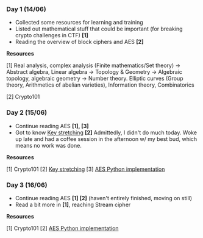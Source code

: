 ### Day 1 (14/06)
- Collected some resources for learning and training
- Listed out mathematical stuff that could be important (for breaking crypto challenges in CTF) **\[1\]**
- Reading the overview of block ciphers and AES **\[2\]**

**Resources**

\[1\] Real analysis, complex analysis (Finite mathematics/Set theory) → Abstract algebra, Linear algebra → Topology & Geometry → Algebraic topology, algebraic geometry → Number theory. Elliptic curves (Group theory, Arithmetics of abelian varieties), Information theory, Combinatorics

\[2\] Crypto101

### Day 2 (15/06)
- Continue reading AES **\[1\], \[3\]**
- Got to know [Key stretching](Key%20stretching.md) **\[2\]**
Admittedly, I didn't do much today. Woke up late and had a coffee session in the afternoon w/ my best bud, which means no work was done.

**Resources**

\[1\] Crypto101
\[2\] [Key stretching](https://www.youtube.com/watch?v=yelMxr7UErk)
\[3\] [AES Python implementation](https://github.com/boppreh/aes/blob/master/aes.py)


### Day 3 (16/06)
- Continue reading AES **\[1\] \[2\]** (haven't entirely finished, moving on still)
- Read a bit more in **\[1\]**, reaching Stream cipher

**Resources**

\[1\] Crypto101
\[2\] [AES Python implementation](https://github.com/boppreh/aes/blob/master/aes.py)